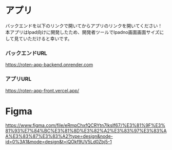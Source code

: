 # アプリ
バックエンドを以下のリンクで開いてからアプリのリンクを開いてください！
本アプリはIpad向けに開発したため、開発者ツールでIpadno画面画面サイズにして見ていただけると幸いです。

### バックエンドURL
https://roten-app-backend.onrender.com

### アプリURL
https://roten-app-front.vercel.app/

# Figma
https://www.figma.com/file/eRmpChxfQCRYtn7IksIf67/%E3%81%9F%E3%81%93%E7%84%BC%E3%81%8D%E3%82%A2%E3%83%97%E3%83%AA%E3%83%87%E3%83%A2?type=design&node-id=0%3A1&mode=design&t=iQOkf9UV5Ld0Zbj5-1
